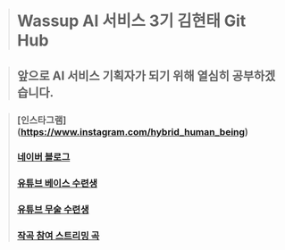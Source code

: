 > # Wassup AI 서비스 3기 김현태 Git Hub    

  > ## 앞으로 AI 서비스 기획자가 되기 위해 열심히 공부하겠습니다.   

  > ### [인스타그램] (https://www.instagram.com/hybrid_human_being)  
  > ### [네이버 블로그](https://blog.naver.com/kimht80)    
  > ### [유튜브 베이스 수련생](https://www.youtube.com/channel/UC2dAIMKSQqQziVuAwdpSxEQ)    
  > ### [유튜브 무술 수련생](https://www.youtube.com/channel/UCnoyC2iBmNl1WH91VlkNvTA)    
  > ### [작곡 참여 스트리밍 곡](https://www.melon.com/artist/timeline.htm?artistId=3193970)    


